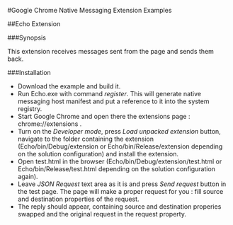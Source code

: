 #Google Chrome Native Messaging Extension Examples

##Echo Extension

###Synopsis

This extension receives messages sent from the page and sends them back.

###Installation
* Download the example and build it.
* Run Echo.exe with command *register*. This will generate native messaging host manifest and put a reference to it into the system registry.
* Start Google Chrome and open there the extensions page : chrome://extensions .
* Turn on the *Developer mode*, press *Load unpacked extension* button, navigate to the folder containing the extension
  (Echo/bin/Debug/extension or Echo/bin/Release/extension depending on the solution configuration) and install the extension.
* Open test.html in the browser (Echo/bin/Debug/extension/test.html or Echo/bin/Release/test.html depending on the solution configuration again).
* Leave *JSON Request* text area as it is and press *Send request* button in the test page. 
  The page will make a proper request for you : fill source and destination properties of the request.
* The reply should appear, containing source and destination properies swapped and the original request in the request property.
